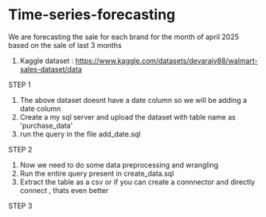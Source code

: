 # Time-series-forecasting

We are forecasting the sale for each brand for the month of april 2025 based on the sale of last 3 months

1. Kaggle dataset : https://www.kaggle.com/datasets/devarajv88/walmart-sales-dataset/data

STEP 1 

1. The above dataset doesnt have a date column so we will be adding a date column
2. Create a my sql server and  upload the dataset with table name as 'purchase_data'
3. run the query in the file add_date.sql 

STEP 2 
1. Now we need to do some data preprocessing and wrangling
2. Run the entire query present in create_data.sql
3. Extract the table as a csv or if you can create a connnector and directly connect , thats even better

STEP 3 
